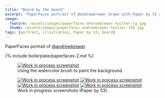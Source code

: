 ```yaml
---
title: "Beard by the beach"
excerpt: "PaperFaces portrait of @andrewbrewer drawn with Paper by 53 on an iPad."
image: 
  feature: /assets/images/paperfaces-andrewbrewer-twitter-lg.jpg
  thumb: /assets/images/paperfaces-andrewbrewer-twitter-150.jpg
tags: [portrait, illustration, Paper by 53, beard]
---
```


PaperFaces portrait of [@andrewbrewer](http://twitter.com/andrewbrewer).

{% include boilerplate/paperfaces-2.md %}

<figure>
	<a href="{{ site.url }}/assets/images/paperfaces-andrewbrewer-process-1-lg.jpg"><img src="{{ site.url }}/assets/images/paperfaces-andrewbrewer-process-1-750.jpg" alt="Work in process screenshot"></a>
	<figcaption>Using the watercolor brush to paint the background.</figcaption>
</figure>

<figure class="half">
	<a href="{{ site.url }}/assets/images/paperfaces-andrewbrewer-process-2-lg.jpg"><img src="{{ site.url }}/assets/images/paperfaces-andrewbrewer-process-2-600.jpg" alt="Work in process screenshot"></a>
	<a href="{{ site.url }}/assets/images/paperfaces-andrewbrewer-process-3-lg.jpg"><img src="{{ site.url }}/assets/images/paperfaces-andrewbrewer-process-3-600.jpg" alt="Work in process screenshot"></a>
	<a href="{{ site.url }}/assets/images/paperfaces-andrewbrewer-process-4-lg.jpg"><img src="{{ site.url }}/assets/images/paperfaces-andrewbrewer-process-4-600.jpg" alt="Work in process screenshot"></a>
	<a href="{{ site.url }}/assets/images/paperfaces-andrewbrewer-process-5-lg.jpg"><img src="{{ site.url }}/assets/images/paperfaces-andrewbrewer-process-5-600.jpg" alt="Work in process screenshot"></a>
	<figcaption>Work in progress screenshots (Paper by 53).</figcaption>
</figure>